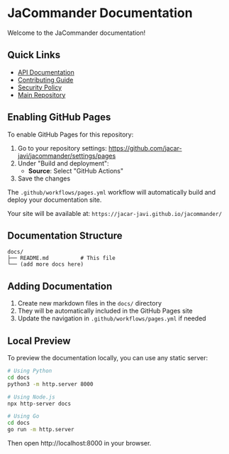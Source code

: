 # JaCommander Documentation

Welcome to the JaCommander documentation!

## Quick Links

- [API Documentation](api.html)
- [Contributing Guide](contributing.html)
- [Security Policy](security.html)
- [Main Repository](https://github.com/jacar-javi/jacommander)

## Enabling GitHub Pages

To enable GitHub Pages for this repository:

1. Go to your repository settings: https://github.com/jacar-javi/jacommander/settings/pages
2. Under "Build and deployment":
   - **Source**: Select "GitHub Actions"
3. Save the changes

The `.github/workflows/pages.yml` workflow will automatically build and deploy your documentation site.

Your site will be available at: `https://jacar-javi.github.io/jacommander/`

## Documentation Structure

```
docs/
├── README.md          # This file
└── (add more docs here)
```

## Adding Documentation

1. Create new markdown files in the `docs/` directory
2. They will be automatically included in the GitHub Pages site
3. Update the navigation in `.github/workflows/pages.yml` if needed

## Local Preview

To preview the documentation locally, you can use any static server:

```bash
# Using Python
cd docs
python3 -m http.server 8000

# Using Node.js
npx http-server docs

# Using Go
cd docs
go run -m http.server
```

Then open http://localhost:8000 in your browser.
